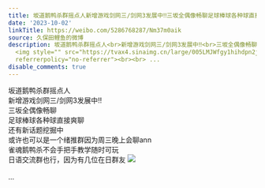```yaml
---
title: 坂道鹅鸭杀群摇点人新增游戏剑网三/剑网3发展中‼️三坂全偶像畅聊足球棒球各种球直接爽聊还有新话题挖掘中或许也可以是一个绪推群因为周三晚上会聊ann雀魂鹅鸭...
date: '2023-10-02'
linkTitle: https://weibo.com/5286768287/Nm37m0aik
source: 久保田鲤鱼的微博
description: 坂道鹅鸭杀群摇点人<br>新增游戏剑网三/剑网3发展中‼️<br>三坂全偶像畅聊<br>足球棒球各种球直接爽聊<br>还有新话题挖掘中<br>或许也可以是一个绪推群因为周三晚上会聊ann<br>雀魂鹅鸭杀不会手把手教学随时可玩<br>日语交流群也行，因为有几位在日群友
  <img style="" src="https://tvax4.sinaimg.cn/large/005LMJWfgy1hihdpn2j07j30ns16aad8.jpg"
  referrerpolicy="no-referrer"><br><br> ...
disable_comments: true
---
```

坂道鹅鸭杀群摇点人<br>新增游戏剑网三/剑网3发展中‼️<br>三坂全偶像畅聊<br>足球棒球各种球直接爽聊<br>还有新话题挖掘中<br>或许也可以是一个绪推群因为周三晚上会聊ann<br>雀魂鹅鸭杀不会手把手教学随时可玩<br>日语交流群也行，因为有几位在日群友 <img style="" src="https://tvax4.sinaimg.cn/large/005LMJWfgy1hihdpn2j07j30ns16aad8.jpg" referrerpolicy="no-referrer"><br><br> ...